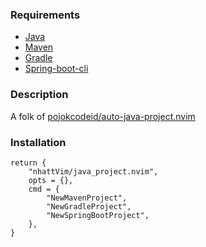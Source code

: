 ### Requirements

- [Java](https://www.java.com/)
- [Maven](https://maven.apache.org/)
- [Gradle](https://gradle.org/)
- [Spring-boot-cli](https://spring.io/projects/spring-boot)

### Description

A folk of [pojokcodeid/auto-java-project.nvim](https://github.com/pojokcodeid/auto-java-project.nvim)

### Installation

```
return {
    "nhattVim/java_project.nvim",
    opts = {},
    cmd = {
        "NewMavenProject",
        "NewGradleProject",
        "NewSpringBootProject",
    },
}
```
